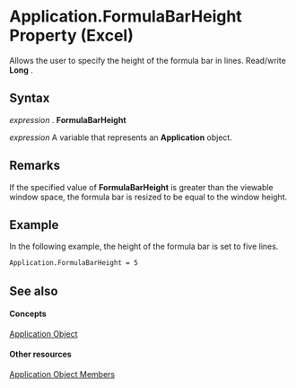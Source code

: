 
# Application.FormulaBarHeight Property (Excel)

Allows the user to specify the height of the formula bar in lines. Read/write  **Long** .


## Syntax

 _expression_ . **FormulaBarHeight**

 _expression_ A variable that represents an **Application** object.


## Remarks

If the specified value of  **FormulaBarHeight** is greater than the viewable window space, the formula bar is resized to be equal to the window height.


## Example

In the following example, the height of the formula bar is set to five lines.


```vb
Application.FormulaBarHeight = 5 
```


## See also


#### Concepts


[Application Object](19b73597-5cf9-4f56-8227-b5211f657f6f.md)
#### Other resources


[Application Object Members](4cb9ca42-8d07-cc9c-2d80-4eb9a5921e1e.md)

